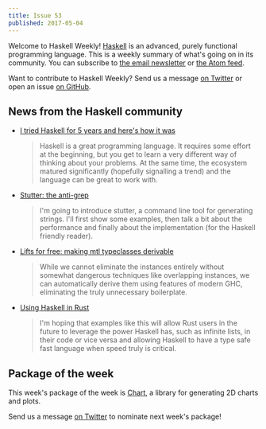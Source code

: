```yaml
---
title: Issue 53
published: 2017-05-04
---
```


Welcome to Haskell Weekly!
[Haskell](https://haskell-lang.org) is an advanced, purely functional programming language.
This is a weekly summary of what's going on in its community.
You can subscribe to [the email newsletter](https://news.us10.list-manage.com/subscribe?u=49a6a2e17b12be2c5c4dcb232&id=ffbbbbd930)
or [the Atom feed](/haskell-weekly.atom).

Want to contribute to Haskell Weekly?
Send us a message [on Twitter](https://twitter.com/haskellweekly)
or open an issue [on GitHub](https://github.com/haskellweekly/haskellweekly.github.io).

## News from the Haskell community

-   [I tried Haskell for 5 years and here's how it was](https://metarabbit.wordpress.com/2017/05/02/i-tried-haskell-for-5-years-and-heres-how-it-was/)

    > Haskell is a great programming language. It requires some effort at the beginning, but you get to learn a very different way of thinking about your problems. At the same time, the ecosystem matured significantly (hopefully signalling a trend) and the language can be great to work with.

-   [Stutter: the anti-grep](http://www.nmattia.com/posts/2017-05-01-release-stutter.html)

    > I'm going to introduce stutter, a command line tool for generating strings. I'll first show some examples, then talk a bit about the performance and finally about the implementation (for the Haskell friendly reader).

-   [Lifts for free: making mtl typeclasses derivable](https://lexi-lambda.github.io/blog/2017/04/28/lifts-for-free-making-mtl-typeclasses-derivable/)

    > While we cannot eliminate the instances entirely without somewhat dangerous techniques like overlapping instances, we can automatically derive them using features of modern GHC, eliminating the truly unnecessary boilerplate.

-   [Using Haskell in Rust](https://mgattozzi.com/rust-haskell)

    > I'm hoping that examples like this will allow Rust users in the future to leverage the power Haskell has, such as infinite lists, in their code or vice versa and allowing Haskell to have a type safe fast language when speed truly is critical.

## Package of the week

This week's package of the week is [Chart](https://hackage.haskell.org/package/Chart),
a library for generating 2D charts and plots.

Send us a message [on Twitter](https://twitter.com/haskellweekly) to nominate next week's package!

